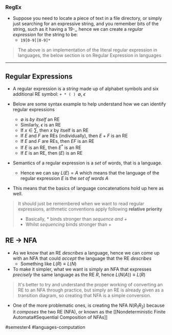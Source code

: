 ### RegEx
- Suppose you need to locate a piece of text in a file directory, or simply just searching for an expressive string, and you remember bits of the string, such as it having a 19-,, hence we can create a *regular expression* for the string to be:
	- `19[0-9][0-9]*`
	
> The above is an implementation of the literal regular expression in languages, the below section is on Regular Expression in languages

---
## Regular Expressions
- A regular expression is a *string* made up of alphabet symbols and six additional RE symbol: `+ * ( ) `$\emptyset$, $\epsilon$ 
- Below are some syntax example to help understand how we can identify regular expressions
	- $\emptyset$ is *by itself* an RE
	- Similarly, $\epsilon$ is an RE
	- If $x \in \sum$, then $x$ by itself is an RE
	- If $E$ and $F$ are REs (individually), then $E + F$ is an RE
	- If $E$ and $F$ are REs, then $EF$ is an RE
	- If $E$ is an RE, then $E^{*}$ is an RE
	- If $E$ is an RE, then $(E)$ is an RE

- Semantics of a regular expression is a *set* of words, that is a language.
	- Hence we can say $L(E) = A$ which means that the language of the regular expression $E$ is the *set of words* $A$
- This means that the basics of language concatenations hold up here as well.

> It should just be remembered when we want to read regular expressions, arithmetic conventions apply following **relative priority**
> - Basically, $*$ binds stronger than *sequence and $+$* 
> - Whilst *sequencing* binds stronger than $+$

## RE -> NFA

- As we know that an RE *describes* a language, hence we can come up with an NFA that could *accept* the language that the RE *describes*
	- Something like $L (R) \equiv L(N)$
- To make it simpler, what we want is simply an NFA that expresses *precisely* the same language as the RE $R$, hence $L(N(A)) \equiv L(R)$

> It's better to try and understand the proper working of converting an RE to an NFA through practice, but simply an RE is already given as a transition diagram, so creating that NFA is a simple conversion.

- One of the more problematic ones, is creating the NFA $N(R_{1}R_{2})$ because it *composes* the two RE (NFA), or known as the [[Nondeterministic Finite Automata#Sequential Composition of NFAs]]



#semester4 #languages-computation